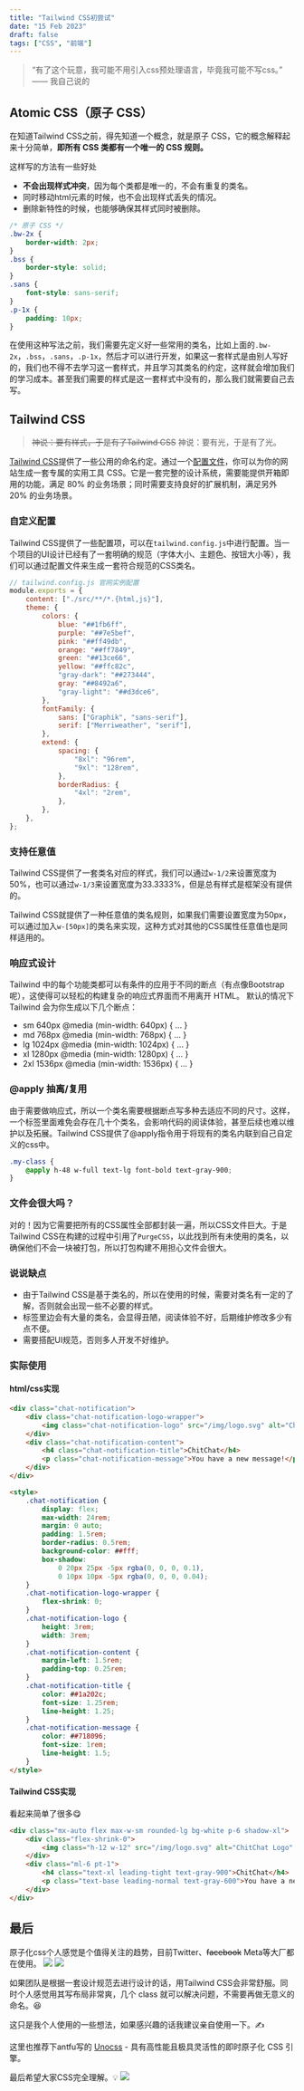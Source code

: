```yaml
---
title: "Tailwind CSS初尝试"
date: "15 Feb 2023"
draft: false
tags: ["CSS", "前端"]
---
```


> “有了这个玩意，我可能不用引入css预处理语言，毕竟我可能不写css。” —— 我自己说的

<!--more-->

## Atomic CSS（原子 CSS）

在知道Tailwind CSS之前，得先知道一个概念，就是原子 CSS，它的概念解释起来十分简单，**即所有 CSS 类都有一个唯一的 CSS 规则。**

这样写的方法有一些好处

- **不会出现样式冲突**，因为每个类都是唯一的，不会有重复的类名。
- 同时移动html元素的时候，也不会出现样式丢失的情况。
- 删除新特性的时候，也能够确保其样式同时被删除。

```css
/* 原子 CSS */
.bw-2x {
	border-width: 2px;
}
.bss {
	border-style: solid;
}
.sans {
	font-style: sans-serif;
}
.p-1x {
	padding: 10px;
}
```

在使用这种写法之前，我们需要先定义好一些常用的类名，比如上面的`.bw-2x`，`.bss`，`.sans`，`.p-1x`，然后才可以进行开发，如果这一套样式是由别人写好的，我们也不得不去学习这一套样式，并且学习其类名的约定，这样就会增加我们的学习成本。甚至我们需要的样式是这一套样式中没有的，那么我们就需要自己去写。

## Tailwind CSS

> ~~神说：要有样式，于是有了Tailwind CSS~~
> 神说：要有光，于是有了光。

[Tailwind CSS](https://tailwindcss.com/)提供了一些公用的命名约定。通过一个[配置文件](https://tailwindcss.com/docs/configuration)，你可以为你的网站生成一套专属的实用工具 CSS。它是一套完整的设计系统，需要能提供开箱即用的功能，满足 80% 的业务场景；同时需要支持良好的扩展机制，满足另外 20% 的业务场景。

### 自定义配置

Tailwind CSS提供了一些配置项，可以在`tailwind.config.js`中进行配置。当一个项目的UI设计已经有了一套明确的规范（字体大小、主题色、按钮大小等），我们可以通过配置文件来生成一套符合规范的CSS类名。

```javascript
// tailwind.config.js 官网实例配置
module.exports = {
	content: ["./src/**/*.{html,js}"],
	theme: {
		colors: {
			blue: "##1fb6ff",
			purple: "##7e5bef",
			pink: "##ff49db",
			orange: "##ff7849",
			green: "##13ce66",
			yellow: "##ffc82c",
			"gray-dark": "##273444",
			gray: "##8492a6",
			"gray-light": "##d3dce6",
		},
		fontFamily: {
			sans: ["Graphik", "sans-serif"],
			serif: ["Merriweather", "serif"],
		},
		extend: {
			spacing: {
				"8xl": "96rem",
				"9xl": "128rem",
			},
			borderRadius: {
				"4xl": "2rem",
			},
		},
	},
};
```

### 支持任意值

Tailwind CSS提供了一套类名对应的样式，我们可以通过`w-1/2`来设置宽度为50%，也可以通过`w-1/3`来设置宽度为33.3333%，但是总有样式是框架没有提供的。

Tailwind CSS就提供了一种任意值的类名规则，如果我们需要设置宽度为50px，可以通过加入`w-[50px]`的类名来实现，这种方式对其他的CSS属性任意值也是同样适用的。

### 响应式设计

Tailwind 中的每个功能类都可以有条件的应用于不同的断点（有点像Bootstrap呢），这使得可以轻松的构建复杂的响应式界面而不用离开 HTML。 默认的情况下 Tailwind 会为你生成以下几个断点：

- sm 640px @media (min-width: 640px) { ... }
- md 768px @media (min-width: 768px) { ... }
- lg 1024px @media (min-width: 1024px) { ... }
- xl 1280px @media (min-width: 1280px) { ... }
- 2xl 1536px @media (min-width: 1536px) { ... }

### @apply 抽离/复用

由于需要做响应式，所以一个类名需要根据断点写多种去适应不同的尺寸。这样，一个标签里面难免会存在几十个类名，会影响代码的阅读体验，甚至后续也难以维护以及拓展。Tailwind CSS提供了@apply指令用于将现有的类名内联到自己自定义的css中。

```css
.my-class {
	@apply h-48 w-full text-lg font-bold text-gray-900;
}
```

### 文件会很大吗？

对的！因为它需要把所有的CSS属性全部都封装一遍，所以CSS文件巨大。于是Tailwind CSS在构建的过程中引用了`PurgeCSS`，以此找到所有未使用的类名，以确保他们不会一块被打包，所以打包构建不用担心文件会很大。

### 说说缺点

- 由于Tailwind CSS是基于类名的，所以在使用的时候，需要对类名有一定的了解，否则就会出现一些不必要的样式。
- 标签里边会有大量的类名，会显得丑陋，阅读体验不好，后期维护修改多少有点不便。
- 需要搭配UI规范，否则多人开发不好维护。

### 实际使用

#### html/css实现

```html
<div class="chat-notification">
	<div class="chat-notification-logo-wrapper">
		<img class="chat-notification-logo" src="/img/logo.svg" alt="ChitChat Logo" />
	</div>
	<div class="chat-notification-content">
		<h4 class="chat-notification-title">ChitChat</h4>
		<p class="chat-notification-message">You have a new message!</p>
	</div>
</div>

<style>
	.chat-notification {
		display: flex;
		max-width: 24rem;
		margin: 0 auto;
		padding: 1.5rem;
		border-radius: 0.5rem;
		background-color: ##fff;
		box-shadow:
			0 20px 25px -5px rgba(0, 0, 0, 0.1),
			0 10px 10px -5px rgba(0, 0, 0, 0.04);
	}
	.chat-notification-logo-wrapper {
		flex-shrink: 0;
	}
	.chat-notification-logo {
		height: 3rem;
		width: 3rem;
	}
	.chat-notification-content {
		margin-left: 1.5rem;
		padding-top: 0.25rem;
	}
	.chat-notification-title {
		color: ##1a202c;
		font-size: 1.25rem;
		line-height: 1.25;
	}
	.chat-notification-message {
		color: ##718096;
		font-size: 1rem;
		line-height: 1.5;
	}
</style>
```

#### Tailwind CSS实现

看起来简单了很多😋

```html
<div class="mx-auto flex max-w-sm rounded-lg bg-white p-6 shadow-xl">
	<div class="flex-shrink-0">
		<img class="h-12 w-12" src="/img/logo.svg" alt="ChitChat Logo" />
	</div>
	<div class="ml-6 pt-1">
		<h4 class="text-xl leading-tight text-gray-900">ChitChat</h4>
		<p class="text-base leading-normal text-gray-600">You have a new message!</p>
	</div>
</div>
```

## 最后

原子化css个人感觉是个值得关注的趋势，目前Twitter、~~facebook~~ Meta等大厂都在使用。
![](./twitter.jpg)
![](./facebook.jpg)

如果团队是根据一套设计规范去进行设计的话，用Tailwind CSS会非常舒服。同时个人感觉用其写布局非常爽，几个 class 就可以解决问题，不需要再做无意义的命名。😆

这只是我个人使用的一些想法，如果感兴趣的话我建议亲自使用一下。✍️

这里也推荐下antfu写的 [Unocss](https://github.com/unocss/unocss) - 具有高性能且极具灵活性的即时原子化 CSS 引擎。

最后希望大家CSS完全理解。💡
![](./css.jpg)
